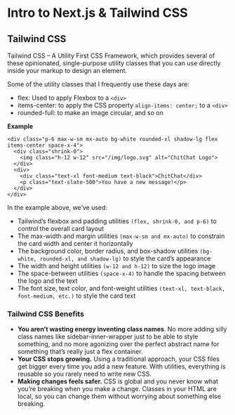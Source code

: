 # Intro to Next.js & Tailwind CSS


## Tailwind CSS

Tailwind CSS – A Utility First CSS Framework, which provides several of these opinionated, single-purpose utility classes that you can use directly inside your markup to design an element.

Some of the utility classes that I frequently use these days are:

- flex: Used to apply Flexbox to a `<div>`
- items-center: to apply the CSS property `align-items: center;` to a `<div>`
- rounded-full: to make an image circular, and so on



**Example**
```
<div class="p-6 max-w-sm mx-auto bg-white rounded-xl shadow-lg flex items-center space-x-4">
  <div class="shrink-0">
    <img class="h-12 w-12" src="/img/logo.svg" alt="ChitChat Logo">
  </div>
  <div>
    <div class="text-xl font-medium text-black">ChitChat</div>
    <p class="text-slate-500">You have a new message!</p>
  </div>
</div>
```

In the example above, we’ve used:

- Tailwind’s flexbox and padding utilities `(flex, shrink-0, and p-6)` to control the overall card layout
- The max-width and margin utilities `(max-w-sm and mx-auto)` to constrain the card width and center it horizontally
- The background color, border radius, and box-shadow utilities `(bg-white, rounded-xl, and shadow-lg)` to style the card’s appearance
- The width and height utilities `(w-12 and h-12)` to size the logo image
- The space-between utilities `(space-x-4)` to handle the spacing between the logo and the text
- The font size, text color, and font-weight utilities `(text-xl, text-black, font-medium, etc.)` to style the card text


### Tailwind CSS Benefits

- **You aren’t wasting energy inventing class names**. No more adding silly class names like sidebar-inner-wrapper just to be able to style something, and no more agonizing over the perfect abstract name for something that’s really just a flex container.
- **Your CSS stops growing.** Using a traditional approach, your CSS files get bigger every time you add a new feature. With utilities, everything is reusable so you rarely need to write new CSS.
- **Making changes feels safer.** CSS is global and you never know what you’re breaking when you make a change. Classes in your HTML are local, so you can change them without worrying about something else breaking.

